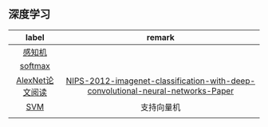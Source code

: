 ## 深度学习

|                    label                    |                            remark                            |
| :-----------------------------------------: | :----------------------------------------------------------: |
|      [感知机](./preceptron.md)      |                                                              |
|       [softmax](./softmax.md)       |                                                              |
| [AlexNet论文阅读](../Essays/AlexNet.md) | [NIPS-2012-imagenet-classification-with-deep-convolutional-neural-networks-Paper](https://papers.nips.cc/paper/2012/file/c399862d3b9d6b76c8436e924a68c45b-Paper.pdf) |
|       [SVM](./SVM_math.md)        |                          支持向量机                          |
|                                             |                                                              |

